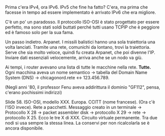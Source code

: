 Prima c'era IPv4, ora IPv6. IPv5 che fine ha fatto? C'era, ma prima che facesse in tempo ad essere implementato è arrivato IPv6 che era migliore.

C'è un po' un paradosso. Il protocollo ISO-OSI è stato progettato per essere perfetto, ma sono stati soldi buttati perché tutti usano TCPIP che è peggiore ed è famoso solo per la sua fama.

Un passo indietro. Arpanet. I missili balistici hanno una sola traiettoria una volta lanciati. Tramite una rete, comunichi da lontano, trovi la traiettoria. Serve che sia molto veloce, quindi fu creata Arpanet, che poi divenne l'IP. Inviare dati essenziali velocemente, arriva anche se un nodo va giù.

Ai tempi, i router avevano una lista di tutte le macchine nella rete. **Tutte.** Ogni macchina aveva un nome semantico -> tabella del Domain Name System (DNS) -> chicagonord.rete <-> 123.456.789.

(Negli anni '80, il professor Fenu aveva addirittura il dominio "GF112", pensa, c'erano pochissimi indirizzi)

Slide 58. ISO-OSI, modello XXX. Europa. CCITT (nome francese). (Ora c'è l'ISO invece). Rete a pacchetti. Messaggio creato in un terminale -> Protocollo X 28 -> packet assembler disk -> protocollo X 29 -> rete -> protocollo X 25. Ecco le tre X di XXX. Circuito virtuale permanente. Tra due nodi si usa sempre la stessa linea. La conservi per non ricalcolarla se è ancora disponibile.